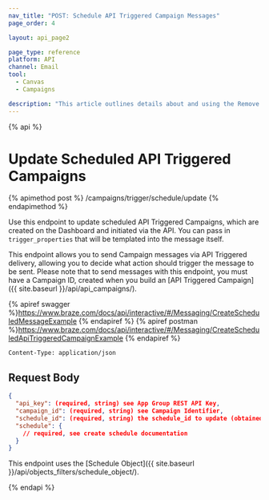 ```yaml
---
nav_title: "POST: Schedule API Triggered Campaign Messages"
page_order: 4

layout: api_page2

page_type: reference
platform: API
channel: Email
tool:
  - Canvas
  - Campaigns

description: "This article outlines details about and using the Remove Email Addresses from the Spam List Braze endpoint."
---
```


{% api %}

# Update Scheduled API Triggered Campaigns

{% apimethod post %}
/campaigns/trigger/schedule/update
{% endapimethod %}

Use this endpoint to update scheduled API Triggered Campaigns, which are created on the Dashboard and initiated via the API. You can pass in `trigger_properties` that will be templated into the message itself.

This endpoint allows you to send Campaign messages via API Triggered delivery, allowing you to decide what action should trigger the message to be sent. Please note that to send messages with this endpoint, you must have a Campaign ID, created when you build an [API Triggered Campaign]({{ site.baseurl }}/api/api_campaigns/).

{% apiref swagger %}https://www.braze.com/docs/api/interactive/#/Messaging/CreateScheduledMessageExample {% endapiref %}
{% apiref postman %}https://www.braze.com/docs/api/interactive/#/Messaging/CreateScheduledApiTriggeredCampaignExample {% endapiref %}

```
Content-Type: application/json
```

## Request Body

```json
{
  "api_key": (required, string) see App Group REST API Key,
  "campaign_id": (required, string) see Campaign Identifier,
  "schedule_id": (required, string) the schedule_id to update (obtained from the response to create schedule),
  "schedule": {
    // required, see create schedule documentation
  }
}
```

This endpoint uses the [Schedule Object]({{ site.baseurl }}/api/objects_filters/schedule_object/).

{% endapi %}
